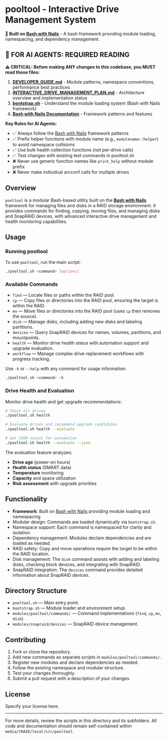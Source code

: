 # pooltool - Interactive Drive Management System

**🔧 Built on [Bash with Nails](https://github.com/mindaugasbarysas/bashwithnails)** - A bash framework providing module loading, namespacing, and dependency management.

## 🤖 **FOR AI AGENTS: REQUIRED READING**

**⚠️ CRITICAL: Before making ANY changes to this codebase, you MUST read these files:**

1. **[DEVELOPER_GUIDE.md](./DEVELOPER_GUIDE.md)** - Module patterns, namespace conventions, performance best practices
2. **[INTERACTIVE_DRIVE_MANAGEMENT_PLAN.md](./INTERACTIVE_DRIVE_MANAGEMENT_PLAN.md)** - Architecture overview and implementation status  
3. **[bootstrap.sh](./bootstrap.sh)** - Understand the module loading system (Bash with Nails framework)
4. **[Bash with Nails Documentation](https://github.com/mindaugasbarysas/bashwithnails/blob/master/docs/man.md)** - Framework patterns and features

**Key Rules for AI Agents:**
- ✅ Always follow the [Bash with Nails](https://github.com/mindaugasbarysas/bashwithnails) framework patterns
- ✅ Prefix helper functions with module name (e.g., `modulename::helper`) to avoid namespace collisions
- ✅ Use bulk health collection functions (not per-drive calls)
- ✅ Test changes with existing test commands in pooltool.sh
- ❌ Never use generic function names like `print_help` without module prefix
- ❌ Never make individual arcconf calls for multiple drives

## Overview
`pooltool` is a modular Bash-based utility built on the **[Bash with Nails](https://github.com/mindaugasbarysas/bashwithnails)** framework for managing files and disks in a RAID storage environment. It provides commands for finding, copying, moving files, and managing disks and SnapRAID devices, with advanced interactive drive management and health monitoring capabilities.

## Usage

### Running pooltool
To use `pooltool`, run the main script:
```bash
./pooltool.sh <command> [options]
```

### Available Commands
- `find` — Locate files or paths within the RAID pool.
- `cp` — Copy files or directories into the RAID pool, ensuring the target is within the RAID.
- `mv` — Move files or directories into the RAID pool (uses `cp` then removes the source).
- `disk` — Manage disks, including adding new disks and labeling partitions.
- `devices` — Query SnapRAID devices for names, volumes, partitions, and mountpoints.
- `health` — Monitor drive health status with automation support and upgrade evaluation.
- `workflow` — Manage complex drive replacement workflows with progress tracking.

Use `-h` or `--help` with any command for usage information:
```bash
./pooltool.sh <command> -h
```

### Drive Health and Evaluation
Monitor drive health and get upgrade recommendations:
```bash
# Check all drives
./pooltool.sh health

# Evaluate drives and recommend upgrade candidates
./pooltool.sh health --evaluate

# Get JSON output for automation
./pooltool.sh health --evaluate --json
```

The evaluation feature analyzes:
- **Drive age** (power-on hours)
- **Health status** (SMART data)
- **Temperature** monitoring
- **Capacity** and space utilization
- **Risk assessment** with upgrade priorities

## Functionality
- **Framework**: Built on [Bash with Nails](https://github.com/mindaugasbarysas/bashwithnails) providing module loading and namespacing
- Modular design: Commands are loaded dynamically via `bootstrap.sh`.
- Namespace support: Each command is namespaced for clarity and isolation.
- Dependency management: Modules declare dependencies and are loaded as needed.
- RAID safety: Copy and move operations require the target to be within the RAID location.
- Disk management: The `disk` command assists with adding and labeling disks, checking block devices, and integrating with SnapRAID.
- SnapRAID integration: The `devices` command provides detailed information about SnapRAID devices.

## Directory Structure
- `pooltool.sh` — Main entry point.
- `bootstrap.sh` — Module loader and environment setup.
- `modules/pooltool/commands/` — Command implementations (`find`, `cp`, `mv`, `disk`).
- `modules/snapraid/devices` — SnapRAID device management.

## Contributing
1. Fork or clone the repository.
2. Add new commands as separate scripts in `modules/pooltool/commands/`.
3. Register new modules and declare dependencies as needed.
4. Follow the existing namespace and modular structure.
5. Test your changes thoroughly.
6. Submit a pull request with a description of your changes.

## License
Specify your license here.

---
For more details, review the scripts in this directory and its subfolders. All code and documentation should remain self-contained within `media/tRAID/local/src/pooltool`.
